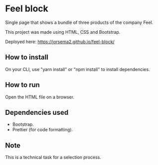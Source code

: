 # Feel block

Single page that shows a bundle of three products of the company Feel.

This project was made using HTML, CSS and Bootstrap.

Deployed here: https://jorsema2.github.io/feel-block/

## How to install

On your CLI, use "yarn install" or "npm install" to install dependencies.

## How to run

Open the HTML file on a browser.

## Dependencies used

- Bootstrap.
- Prettier (for code formatting).

## Note

This is a technical task for a selection process.
